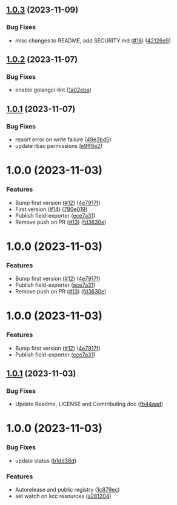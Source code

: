 ## [1.0.3](https://github.com/deliveryhero/field-exporter/compare/v1.0.2...v1.0.3) (2023-11-09)


### Bug Fixes

* misc changes to README, add SECURITY.md ([#18](https://github.com/deliveryhero/field-exporter/issues/18)) ([42126e9](https://github.com/deliveryhero/field-exporter/commit/42126e9efbb01e44376cdaf99e6a1e462dfd735a))

## [1.0.2](https://github.com/deliveryhero/field-exporter/compare/v1.0.1...v1.0.2) (2023-11-07)


### Bug Fixes

* enable golangci-lint ([1a02eba](https://github.com/deliveryhero/field-exporter/commit/1a02ebaac0d6a70b8d7d4f3c881d20e3c53c93de))

## [1.0.1](https://github.com/deliveryhero/field-exporter/compare/v1.0.0...v1.0.1) (2023-11-07)


### Bug Fixes

* report error on write failure ([49e3bd5](https://github.com/deliveryhero/field-exporter/commit/49e3bd5596701c8f7e775e0146d3dda0f1dc8475))
* update rbac permissions ([e9ff8e2](https://github.com/deliveryhero/field-exporter/commit/e9ff8e21d6627c2a007d9860b434ee0367f6975a))

# 1.0.0 (2023-11-03)


### Features

* Bump first version ([#12](https://github.com/deliveryhero/field-exporter/issues/12)) ([4e7917f](https://github.com/deliveryhero/field-exporter/commit/4e7917f1f7cb6f9e275c0c87b436bac48fbf1e58))
* First version ([#14](https://github.com/deliveryhero/field-exporter/issues/14)) ([790e019](https://github.com/deliveryhero/field-exporter/commit/790e019a6317fb05d4d4e2f8b39668bc43695c03))
* Publish field-exporter ([ece7a31](https://github.com/deliveryhero/field-exporter/commit/ece7a31e8179a22176ea0588e5e9d4de2c5abb26))
* Remove push on PR ([#13](https://github.com/deliveryhero/field-exporter/issues/13)) ([fd3630e](https://github.com/deliveryhero/field-exporter/commit/fd3630e6865f5cce9d57013da6a82576016bb824))

# 1.0.0 (2023-11-03)


### Features

* Bump first version ([#12](https://github.com/deliveryhero/field-exporter/issues/12)) ([4e7917f](https://github.com/deliveryhero/field-exporter/commit/4e7917f1f7cb6f9e275c0c87b436bac48fbf1e58))
* Publish field-exporter ([ece7a31](https://github.com/deliveryhero/field-exporter/commit/ece7a31e8179a22176ea0588e5e9d4de2c5abb26))
* Remove push on PR ([#13](https://github.com/deliveryhero/field-exporter/issues/13)) ([fd3630e](https://github.com/deliveryhero/field-exporter/commit/fd3630e6865f5cce9d57013da6a82576016bb824))

# 1.0.0 (2023-11-03)


### Features

* Bump first version ([#12](https://github.com/deliveryhero/field-exporter/issues/12)) ([4e7917f](https://github.com/deliveryhero/field-exporter/commit/4e7917f1f7cb6f9e275c0c87b436bac48fbf1e58))
* Publish field-exporter ([ece7a31](https://github.com/deliveryhero/field-exporter/commit/ece7a31e8179a22176ea0588e5e9d4de2c5abb26))

## [1.0.1](https://github.com/deliveryhero/field-exporter/compare/v1.0.0...v1.0.1) (2023-11-03)


### Bug Fixes

* Update Readme, LICENSE and Comtributing doc ([fb44aad](https://github.com/deliveryhero/field-exporter/commit/fb44aad02c909bc864480ec874e2901ecf4e9b88))

# 1.0.0 (2023-11-03)


### Bug Fixes

* update status ([b1dd38d](https://github.com/deliveryhero/field-exporter/commit/b1dd38d8b929b4b34fc53852c76186aeef80f10e))


### Features

* Autorelease and public registry ([1c879ec](https://github.com/deliveryhero/field-exporter/commit/1c879ecffb818351e7f4ed685eeeea72a80fbd18))
* set watch on kcc resources ([a281204](https://github.com/deliveryhero/field-exporter/commit/a2812040831dfbb1dd75f9d729ab76a57176de2c))
